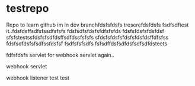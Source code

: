 # testrepo
Repo to learn github
im in dev branchfdsfsfdsfs
treserefdsfdsfs
fsdfsdftest it..fdsfdsffsdfsfssdfsfsfs
fdsfsdfsfdsfsfdfsfsfds
fdsfsfdsfsfdsfdsf
sfsfstestssfdsfsfsdfdsffsdfdssfsfsfs
sfdsfsfdsfsfdsfsfdsfdsffdfsfss
fdsfsdfdsfsfsdfssfdsfsf
fsdfsfsfsdfs
fsfsdffdsfsdfdsfsdfsdfdsteets

fdfsfdsfs
servlet for webhook
servlet again..

webhook servlet

webhook listener
test
test

